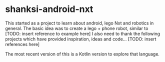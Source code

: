 shanksi-android-nxt
===================
This started as a project to learn about android, lego Nxt and robotics in general.
The basic idea was to create a lego + phone robot, similar to [TODO: insert reference to example here]
I also need to thank the following projects which have provided inspiration, ideas and code...
[TODO: insert references here]

The most recent version of this is a Kotlin version to explore that language.
